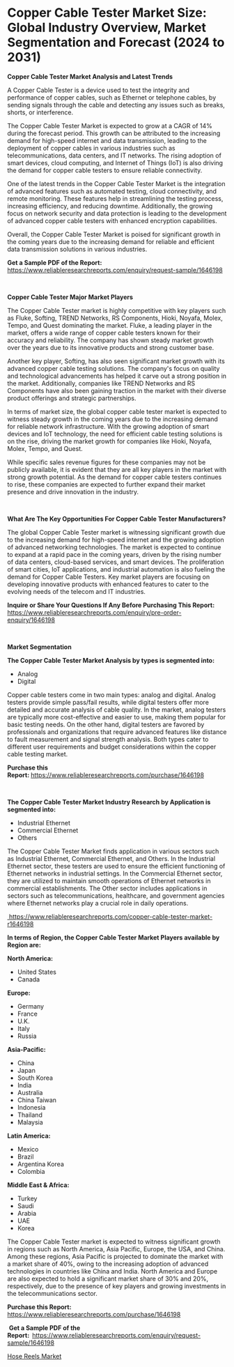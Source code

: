 <p><h1>Copper Cable Tester Market Size: Global Industry Overview, Market Segmentation and Forecast (2024 to 2031)</h1></p><p><strong>Copper Cable Tester Market Analysis and Latest Trends</strong></p>
<p><p>A Copper Cable Tester is a device used to test the integrity and performance of copper cables, such as Ethernet or telephone cables, by sending signals through the cable and detecting any issues such as breaks, shorts, or interference.</p><p>The Copper Cable Tester Market is expected to grow at a CAGR of 14% during the forecast period. This growth can be attributed to the increasing demand for high-speed internet and data transmission, leading to the deployment of copper cables in various industries such as telecommunications, data centers, and IT networks. The rising adoption of smart devices, cloud computing, and Internet of Things (IoT) is also driving the demand for copper cable testers to ensure reliable connectivity.</p><p>One of the latest trends in the Copper Cable Tester Market is the integration of advanced features such as automated testing, cloud connectivity, and remote monitoring. These features help in streamlining the testing process, increasing efficiency, and reducing downtime. Additionally, the growing focus on network security and data protection is leading to the development of advanced copper cable testers with enhanced encryption capabilities.</p><p>Overall, the Copper Cable Tester Market is poised for significant growth in the coming years due to the increasing demand for reliable and efficient data transmission solutions in various industries.</p></p>
<p><strong>Get a Sample PDF of the Report:&nbsp;</strong> <a href="https://www.reliableresearchreports.com/enquiry/request-sample/1646198">https://www.reliableresearchreports.com/enquiry/request-sample/1646198</a></p>
<p>&nbsp;</p>
<p><strong>Copper Cable Tester Major Market Players</strong></p>
<p><p>The Copper Cable Tester market is highly competitive with key players such as Fluke, Softing, TREND Networks, RS Components, Hioki, Noyafa, Molex, Tempo, and Quest dominating the market. Fluke, a leading player in the market, offers a wide range of copper cable testers known for their accuracy and reliability. The company has shown steady market growth over the years due to its innovative products and strong customer base.</p><p>Another key player, Softing, has also seen significant market growth with its advanced copper cable testing solutions. The company's focus on quality and technological advancements has helped it carve out a strong position in the market. Additionally, companies like TREND Networks and RS Components have also been gaining traction in the market with their diverse product offerings and strategic partnerships.</p><p>In terms of market size, the global copper cable tester market is expected to witness steady growth in the coming years due to the increasing demand for reliable network infrastructure. With the growing adoption of smart devices and IoT technology, the need for efficient cable testing solutions is on the rise, driving the market growth for companies like Hioki, Noyafa, Molex, Tempo, and Quest.</p><p>While specific sales revenue figures for these companies may not be publicly available, it is evident that they are all key players in the market with strong growth potential. As the demand for copper cable testers continues to rise, these companies are expected to further expand their market presence and drive innovation in the industry.</p></p>
<p>&nbsp;</p>
<p><strong>What Are The Key Opportunities For Copper Cable Tester Manufacturers?</strong></p>
<p><p>The global Copper Cable Tester market is witnessing significant growth due to the increasing demand for high-speed internet and the growing adoption of advanced networking technologies. The market is expected to continue to expand at a rapid pace in the coming years, driven by the rising number of data centers, cloud-based services, and smart devices. The proliferation of smart cities, IoT applications, and industrial automation is also fueling the demand for Copper Cable Testers. Key market players are focusing on developing innovative products with enhanced features to cater to the evolving needs of the telecom and IT industries.</p></p>
<p><strong>Inquire or Share Your Questions If Any Before Purchasing This Report:</strong> <a href="https://www.reliableresearchreports.com/enquiry/pre-order-enquiry/1646198">https://www.reliableresearchreports.com/enquiry/pre-order-enquiry/1646198</a></p>
<p>&nbsp;</p>
<p><strong>Market Segmentation</strong></p>
<p><strong>The Copper Cable Tester Market Analysis by types is segmented into:</strong></p>
<p><ul><li>Analog</li><li>Digital</li></ul></p>
<p><p>Copper cable testers come in two main types: analog and digital. Analog testers provide simple pass/fail results, while digital testers offer more detailed and accurate analysis of cable quality. In the market, analog testers are typically more cost-effective and easier to use, making them popular for basic testing needs. On the other hand, digital testers are favored by professionals and organizations that require advanced features like distance to fault measurement and signal strength analysis. Both types cater to different user requirements and budget considerations within the copper cable testing market.</p></p>
<p><strong>Purchase this Report:&nbsp;</strong><a href="https://www.reliableresearchreports.com/purchase/1646198">https://www.reliableresearchreports.com/purchase/1646198</a></p>
<p>&nbsp;</p>
<p><strong>The Copper Cable Tester Market Industry Research by Application is segmented into:</strong></p>
<p><ul><li>Industrial Ethernet</li><li>Commercial Ethernet</li><li>Others</li></ul></p>
<p><p>The Copper Cable Tester Market finds application in various sectors such as Industrial Ethernet, Commercial Ethernet, and Others. In the Industrial Ethernet sector, these testers are used to ensure the efficient functioning of Ethernet networks in industrial settings. In the Commercial Ethernet sector, they are utilized to maintain smooth operations of Ethernet networks in commercial establishments. The Other sector includes applications in sectors such as telecommunications, healthcare, and government agencies where Ethernet networks play a crucial role in daily operations.</p></p>
<p><a href="https://www.reliableresearchreports.com/copper-cable-tester-market-r1646198">&nbsp;https://www.reliableresearchreports.com/copper-cable-tester-market-r1646198</a></p>
<p><strong>In terms of Region, the Copper Cable Tester Market Players available by Region are:</strong></p>
<p>
    <p> <strong> North America: </strong>
        <ul>
            <li>United States</li>
            <li>Canada</li>
        </ul>
        </p> 
    <p> <strong> Europe: </strong>
        <ul>
            <li>Germany</li>
            <li>France</li>
            <li>U.K.</li>
            <li>Italy</li>
            <li>Russia</li>
        </ul>
        </p> 
    <p> <strong> Asia-Pacific: </strong>
        <ul>
            <li>China</li>
            <li>Japan</li>
            <li>South Korea</li>
            <li>India</li>
            <li>Australia</li>
            <li>China Taiwan</li>
            <li>Indonesia</li>
            <li>Thailand</li>
            <li>Malaysia</li>
        </ul>
        </p> 
    <p> <strong> Latin America: </strong>
        <ul>
            <li>Mexico</li>
            <li>Brazil</li>
            <li>Argentina Korea</li>
            <li>Colombia</li>
        </ul>
        </p> 
    <p> <strong> Middle East & Africa: </strong>
        <ul>
            <li>Turkey</li>
            <li>Saudi</li>
            <li>Arabia</li>
            <li>UAE</li>
            <li>Korea</li>
        </ul>
    </p>
    </p>
<p><p>The Copper Cable Tester market is expected to witness significant growth in regions such as North America, Asia Pacific, Europe, the USA, and China. Among these regions, Asia Pacific is projected to dominate the market with a market share of 40%, owing to the increasing adoption of advanced technologies in countries like China and India. North America and Europe are also expected to hold a significant market share of 30% and 20%, respectively, due to the presence of key players and growing investments in the telecommunications sector.</p></p>
<p><strong>Purchase this Report: </strong><a href="https://www.reliableresearchreports.com/purchase/1646198">https://www.reliableresearchreports.com/purchase/1646198</a></p>
<p>&nbsp;<strong>Get a Sample PDF of the Report:&nbsp;&nbsp;</strong><a href="https://www.reliableresearchreports.com/enquiry/request-sample/1646198">https://www.reliableresearchreports.com/enquiry/request-sample/1646198</a></p>
<p><strong></strong></p>
<p><p><a href="https://view.publitas.com/reportprime-1/hose-reels-market-analysis-examines-its-scope-on-growth-opportunities-and-forecasted-trends-spanning-from-2024-to-2031/">Hose Reels Market</a></p></p>